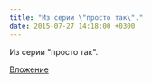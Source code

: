 ```yaml
---
title: "Из серии \"просто так\"."
date: 2015-07-27 14:18:00 +0300
---
```


Из серии "просто так".

[Вложение](/assets/vk_photos/1/s3uYX00NtYw.jpg)
